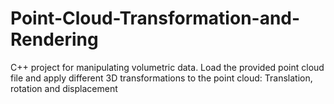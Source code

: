# Point-Cloud-Transformation-and-Rendering
C++  project for manipulating volumetric data. Load the provided point cloud file and apply different 3D transformations to the point cloud: Translation, rotation and displacement
